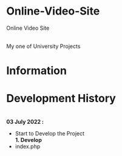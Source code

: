 # Online-Video-Site
Online Video Site 
<br><br>

My one of University Projects<br>
# Information





# Development History

<br>
<b>03 July 2022 :</b><br>


  - Start to Develop the Project<br>
    <b>1. Develop</b>
  - index.php    
